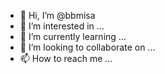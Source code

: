 - 👋 Hi, I’m @bbmisa
- 👀 I’m interested in ...
- 🌱 I’m currently learning ...
- 💞️ I’m looking to collaborate on ...
- 📫 How to reach me ...

<!---
bbmisa/bbmisa is a ✨ special ✨ repository because its `README.md` (this file) appears on your GitHub profile.
You can click the Preview link to take a look at your changes.
--->
